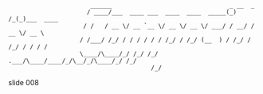                            ______                                 _ __  _
                          / ____/___  ____ ___  ____  ____  _____(_) /_(_)___  ____
                         / /   / __ \/ __ `__ \/ __ \/ __ \/ ___/ / __/ / __ \/ __ \
                        / /___/ /_/ / / / / / / /_/ / /_/ (__  ) / /_/ / /_/ / / / /
                        \____/\____/_/ /_/ /_/ .___/\____/____/_/\__/_/\____/_/ /_/
                                            /_/
















































































slide 008
